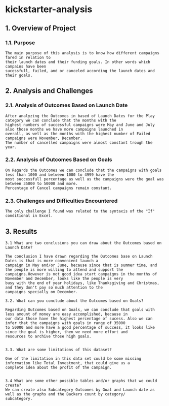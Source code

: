 # kickstarter-analysis
## 1. Overview of Project

### 1.1. Purpose

	The main purpose of this analysis is to know how different campaigns fared in relation to 					
	their launch dates and their funding goals. In other words which campains have been 		
	sucessfull, failed, and or canceled according the launch dates and their goals.

## 2. Analysis and Challenges

### 2.1. Analysis of Outcomes Based on Launch Date
	
	After analyzing the Outcomes in based of Launch Dates for the Play category we can conclude that the months with the 	
	highest numbers of successful campaigns were May and June and July also those months we have more campaigns launched in 	
	overall, as well as the months with the highest number of Failed campaigns were November, December.
	The number of cancelled campaigns were almost constant trough the year.

### 2.2.  Analysis of Outcomes Based on Goals

	On Regards the Outcomes we can conclude that the campaigns with goals less than 1000 and between 1000 to 4999 have the 
	most successfull percentage as well as the campaigns were the goal was between 35000 to 50000 and more.
	Percentage of Cancel campaigns remain constant. 


### 2.3. Challenges and Difficulties Encountered
	The only challenge I found was related to the syntaxis of the "If" conditional in Excel.


## 3. Results

	3.1 What are two conclusions you can draw about the Outcomes based on Launch Date?

  	The conclusion I have drawn regarding the Outcomes base on Launch Dates is that is more convenient launch a 
	campaign in May and/or June, because since that is summer time, and the people is more willing to attend and support the 	
	campaigns.However is not good idea start campaigns in the months of November and December, looks like the people is very 
	busy with the end of year holidays, like Thanksgiving and Christmas, and they don't pay so much attention to the 
	campaigns specially on December.

	3.2. What can you conclude about the Outcomes based on Goals?

	Regarding Outcomes based on Goals, we can conclude that goals with less amount of money are easy accomplished, because in 
	our data those have the highest percentage of sucess. Also we can infer that the campaigns with goals in range of 35000 
	to 50000 and more have a good percentage of success, it looks like since the goal is higher, then we need more effort and 
	resources to archive those high goals.
  

	3.3. What are some limitations of this dataset?
	
	One of the limitation in this data set could be some missing information like Total Investment, that could give us a 
	complete idea about the profit of the campaign.

	
	3.4 What are some other possible tables and/or graphs that we could create?
	We can create also Subcategory Outcomes by Goal and Launch date as well as the graphs and the Backers count by category/	
	subcategory.

